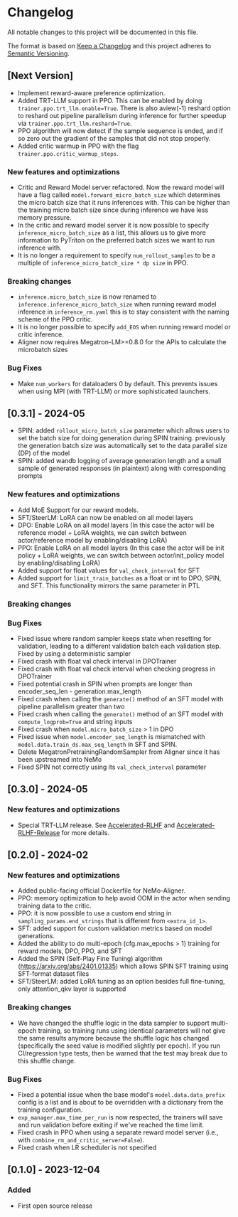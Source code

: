 # Changelog
All notable changes to this project will be documented in this file.

The format is based on [Keep a Changelog](https://keepachangelog.com/en/1.0.0/) and this project adheres to [Semantic Versioning](https://semver.org/spec/v2.0.0.html).

## [Next Version]
- Implement reward-aware preference optimization.
- Added TRT-LLM support in PPO. This can be enabled by doing `trainer.ppo.trt_llm.enable=True`. There is also aview(-1) reshard option to reshard out pipeline parallelism during inference for further speedup via `trainer.ppo.trt_llm.reshard=True`.
- PPO algorithm will now detect if the sample sequence is ended, and if so zero out the gradient of the samples that did not stop properly.
- Added critic warmup in PPO with the flag `trainer.ppo.critic_warmup_steps`.
  
### New features and optimizations
- Critic and Reward Model server refactored. Now the reward model will have a flag called `model.forward_micro_batch_size` which determines the micro batch size that it runs inferences with. This can be higher than the training micro batch size since during inference we have less memory pressure.
- In the critic and reward model server it is now possible to specify `inference_micro_batch_size` as a list, this allows us to give more information to PyTriton on the preferred batch sizes we want to run inference with.
- It is no longer a requirement to specify `num_rollout_samples` to be a multiple of `inference_micro_batch_size * dp size` in PPO.

### Breaking changes
- `inference.micro_batch_size` is now renamed to `inference.inference_micro_batch_size` when running reward model inference in `inference_rm.yaml` this is to stay consistent with the naming scheme of the PPO critic.
- It is no longer possible to specify `add_EOS` when running reward model or critic inference.
- Aligner now requires Megatron-LM>=0.8.0 for the APIs to calculate the microbatch sizes

### Bug Fixes
- Make `num_workers` for dataloaders 0 by default. This prevents issues when using MPI (with TRT-LLM) or more sophisticated launchers.

## [0.3.1] - 2024-05
- SPIN: added `rollout_micro_batch_size` parameter which allows users to set the batch size for doing generation during SPIN training.
        previously the generation batch size was automatically set to the data parallel size (DP) of the model
- SPIN: added wandb logging of average generation length and a small sample of generated responses (in plaintext) along with corresponding prompts

### New features and optimizations
- Add MoE Support for our reward models.
- SFT/SteerLM: LoRA can now be enabled on all model layers
- DPO: Enable LoRA on all model layers (In this case the actor will be reference model + LoRA weights, we can switch between actor/reference model by enabling/disabling LoRA)
- PPO: Enable LoRA on all model layers (In this case the actor will be init policy + LoRA weights, we can switch between actor/init_policy model by enabling/disabling LoRA)
- Added support for float values for `val_check_interval` for SFT
- Added support for `limit_train_batches` as a float or int to DPO, SPIN, and SFT. This functionality mirrors the same parameter in PTL
### Breaking changes

### Bug Fixes
- Fixed issue where random sampler keeps state when resetting for validation, leading to a different validation batch each validation step. Fixed by using a deterministic sampler
- Fixed crash with float val check interval in DPOTrainer
- Fixed crash with float val check interval when checking progress in DPOTrainer
- Fixed potential crash in SPIN when prompts are longer than encoder_seq_len - generation.max_length
- Fixed crash when calling the `generate()` method of an SFT model with pipeline parallelism greater than two
- Fixed crash when calling the `generate()` method of an SFT model with `compute_logprob=True` and string inputs
- Fixed crash when `model.micro_batch_size` > 1 in DPO
- Fixed issue when `model.encoder_seq_length` is mismatched with `model.data.train_ds.max_seq_length` in SFT and SPIN.
- Delete MegatronPretrainingRandomSampler from Aligner since it has been upstreamed into NeMo
- Fixed SPIN not correctly using its `val_check_interval` parameter

## [0.3.0] - 2024-05

### New features and optimizations
- Special TRT-LLM release. See [Accelerated-RLHF](https://github.com/NVIDIA/NeMo-Aligner/blob/v0.3.0.trtllm/Accelerated-RLHF.md) and [Accelerated-RLHF-Release](https://github.com/NVIDIA/NeMo-Aligner/releases/tag/v0.3.0.trtllm) for more details.

## [0.2.0] - 2024-02
### New features and optimizations
- Added public-facing official Dockerfile for NeMo-Aligner.
- PPO: memory optimization to help avoid OOM in the actor when sending training data to the critic.
- PPO: it is now possible to use a custom end string in `sampling_params.end_strings` that is different from `<extra_id_1>`.
- SFT: added support for custom validation metrics based on model generations.
- Added the ability to do multi-epoch (cfg.max_epochs > 1) training for reward models, DPO, PPO, and SFT
- Added the SPIN (Self-Play Fine Tuning) algorithm (https://arxiv.org/abs/2401.01335) which allows SPIN SFT training using SFT-format dataset files
- SFT/SteerLM: added LoRA tuning as an option besides full fine-tuning, only attention_qkv layer is supported

### Breaking changes
- We have changed the shuffle logic in the data sampler to support multi-epoch training, so training runs using identical parameters
  will not give the same results anymore because the shuffle logic has changed (specifically the seed value is modified slightly per epoch).
  If you run CI/regression type tests, then be warned that the test may break due to this shuffle change.

### Bug Fixes
- Fixed a potential issue when the base model's `model.data.data_prefix` config is a list and is about to be overridden with
a dictionary from the training configuration.
- `exp_manager.max_time_per_run` is now respected, the trainers will save and run validation before exiting if we've reached the time limit.
- Fixed crash in PPO when using a separate reward model server (i.e., with `combine_rm_and_critic_server=False`).
- Fixed crash when LR scheduler is not specified

## [0.1.0] - 2023-12-04
### Added
- First open source release
